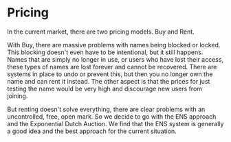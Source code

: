 # Pricing

In the current market, there are two pricing models. Buy and Rent.

With Buy, there are massive problems with names being blocked or locked. This blocking doesn't even have to be intentional, but it still happens. Names that are simply no longer in use, or users who have lost their access, these types of names are lost forever and cannot be recovered. There are systems in place to undo or prevent this, but then you no longer own the name and can rent it instead. The other aspect is that the prices for just testing the name would be very high and discourage new users from joining.

But renting doesn't solve everything, there are clear problems with an uncontrolled, free, open mark. So we decide to go with the ENS approach and the Exponential Dutch Auction. We find that the ENS system is generally a good idea and the best approach for the current situation.





